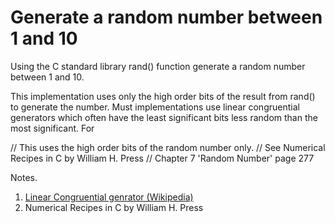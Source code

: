 # Generate a random number between 1 and 10

Using the C standard library rand() function generate a random number between
1 and 10.

This implementation uses only the high order bits of the result from rand() to
generate the number. Must implementations use linear congruential generators which
often have the least significant bits less random than the most significant. For

// This uses the high order bits of the random number only.
// See Numerical Recipes in C by William H. Press
// Chapter 7 'Random Number' page 277


Notes.
1. [Linear Congruential genrator (Wikipedia)](https://en.wikipedia.org/wiki/Linear_congruential_generator)
2. Numerical Recipes in C by William H. Press 
